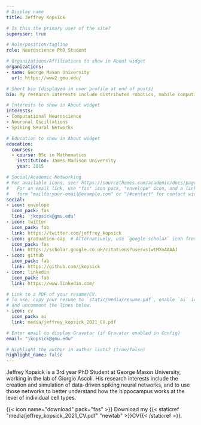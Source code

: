 ```yaml
---
# Display name
title: Jeffrey Kopsick

# Is this the primary user of the site?
superuser: true

# Role/position/tagline
role: Neuroscience PhD Student

# Organizations/Affiliations to show in About widget
organizations:
- name: George Mason University
  url: https://www2.gmu.edu/

# Short bio (displayed in user profile at end of posts)
bio: My research interests include distributed robotics, mobile computing and programmable matter.

# Interests to show in About widget
interests:
- Computational Neuroscience
- Neuronal Oscillations
- Spiking Neural Networks

# Education to show in About widget
education:
  courses:
  - course: BSc in Mathematics
    institution: James Madison University
    year: 2015

# Social/Academic Networking
# For available icons, see: https://sourcethemes.com/academic/docs/page-builder/#icons
#   For an email link, use "fas" icon pack, "envelope" icon, and a link in the
#   form "mailto:your-email@example.com" or "/#contact" for contact widget.
social:
- icon: envelope
  icon_pack: fas
  link: 'jkopsick@gmu.edu'
- icon: twitter
  icon_pack: fab
  link: https://twitter.com/jeffrey_kopsick
- icon: graduation-cap  # Alternatively, use `google-scholar` icon from `ai` icon pack
  icon_pack: fas
  link: https://scholar.google.co.uk/citations?user=sIwtMXoAAAAJ
- icon: github
  icon_pack: fab
  link: https://github.com/jkopsick
- icon: linkedin
  icon_pack: fab
  link: https://www.linkedin.com/

# Link to a PDF of your resume/CV.
# To use: copy your resume to `static/media/resume.pdf`, enable `ai` icons in `params.toml`, 
# and uncomment the lines below.
- icon: cv
  icon_pack: ai
  link: media/jeffrey_kopsick_2021_CV.pdf

# Enter email to display Gravatar (if Gravatar enabled in Config)
email: "jkopsick@gmu.edu"

# Highlight the author in author lists? (true/false)
highlight_name: false
---
```


Jeffrey Kopsick is a 3rd year PhD Student at George Mason University, working in the lab of Giorgio Ascoli. His research interests include the creation and simulation of data-driven spiking neural networks, and to use those networks to better understand how the hippocampus works at the level of individual cell types.

{{< icon name="download" pack="fas" >}} Download my {{< staticref "media/jeffrey_kopsick_2021_CV.pdf" "newtab" >}}CV{{< /staticref >}}.
